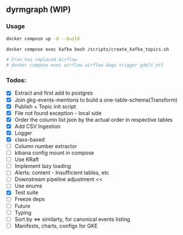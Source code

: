 ## dyrmgraph (WIP)
### Usage
```bash
docker compose up -d --build

docker compose exec kafka bash /scripts/create_kafka_topics.sh

# Cron has replaced Airflow
# docker compose exec airflow airflow dags trigger gdelt_etl
```

### Todos:
- [x] Extract and first add to postgres
- [x] Join gkg-events-mentions to build a one-table-schema(Transform)
- [x] Publish + Topic init script
- [x] File not found exception - local side
- [x] Order the column list json by the actual order in respective tables
- [x] Add CSV Ingestion
- [x] Logger
- [x] class-based
- [ ] Column number extractor
- [ ] kibana config mount in compose
- [ ] Use KRaft
- [ ] Implement lazy loading
- [ ] Alerts: content - Insufficient tables, etc
- [ ] Downstream pipeline adjustment << 
- [ ] Use enums
- [x] Test suite
- [ ] Freeze deps
- [ ] Future
- [ ] Typing
- [ ] Sort by <=> similarty, for canonical events listing
- [ ] Manifests, charts, configs for GKE